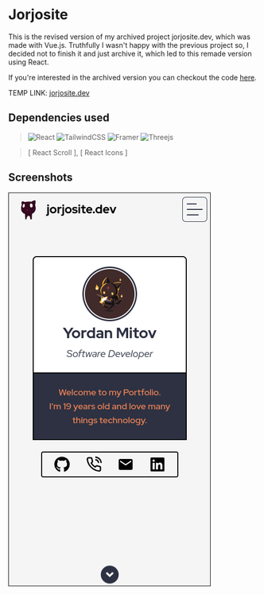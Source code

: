 # Jorjosite


This is the revised version of my archived project 
jorjosite.dev, which was made with Vue.js.
Truthfully I wasn't happy with the previous project so,
I decided not to finish it and just archive it, 
which led to this remade version using React.

If you're interested in the archived version 
you can checkout the code [here](https://github.com/Jorjo6712/jorjosite.dev).

TEMP LINK: [jorjosite.dev](https://jorjosite-v2.vercel.app/)

## Dependencies used

> ![React](https://img.shields.io/badge/react-%2320232a.svg?style=for-the-badge&logo=react&logoColor=%2361DAFB)   ![TailwindCSS](https://img.shields.io/badge/tailwindcss-%2338B2AC.svg?style=for-the-badge&logo=tailwind-css&logoColor=white) 
![Framer](https://img.shields.io/badge/Framer-black?style=for-the-badge&logo=framer&logoColor=blue) 
![Threejs](https://img.shields.io/badge/threejs-black?style=for-the-badge&logo=three.js&logoColor=white) 

> [ React Scroll ],
> [ React Icons ]

## Screenshots

![mobile ui](/screenshots/screenshot1-mobile.png)





